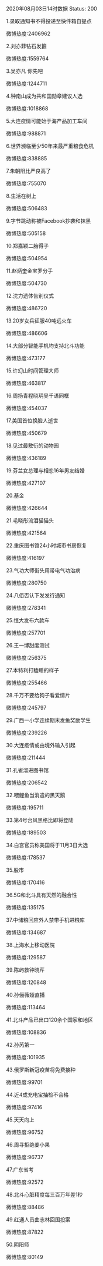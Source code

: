 2020年08月03日14时数据
Status: 200

1.录取通知书不得投递至快件箱自提点

微博热度:2406962

2.刘亦菲钻石发箍

微博热度:1559764

3.吴亦凡 你先吧

微博热度:1244711

4.钟南山成为共和国勋章建议人选

微博热度:1018868

5.大连疫情可能始于海产品加工车间

微博热度:988871

6.世界濒临至少50年来最严重粮食危机

微博热度:838885

7.朱朝阳比严良高了

微博热度:755070

8.生活在树上

微博热度:506483

9.字节跳动称被Facebook抄袭和抹黑

微博热度:505158

10.郑嘉颖二胎得子

微博热度:504954

11.赵炳奎金宝罗分手

微博热度:504730

12.沈力遗体告别仪式

微博热度:486720

13.20岁女兵征服40吨远火车

微博热度:486606

14.大部分智能手机均支持北斗功能

微博热度:473177

15.许幻山时间管理大师

微博热度:463817

16.周扬青程晓玥吴千语同框

微博热度:454037

17.美国首位换脸人逝世

微博热度:450679

18.见过最敷衍的动物园

微博热度:436189

19.芬兰女总理与相恋16年男友结婚

微博热度:427107

20.基金

微博热度:426644

21.毛晓彤流泪猫猫头

微博热度:421564

22.重庆图书馆24小时城市书房恢复

微博热度:416197

23.气功大师街头用带电气功治病

微博热度:280750

24.八佰否认下发发行通知

微博热度:278341

25.恒大发布六款车

微博热度:257701

26.王一博甜度测试

微博热度:256375

27.本特利打瞌睡的样子

微博热度:255466

28.千万不要给狗子看爱情片

微博热度:245797

29.广西一小学连续期末发鱼奖励学生

微博热度:239226

30.大连疫情或由境外输入引起

微博热度:211444

31.孔雀溜进图书馆

微博热度:206542

32.喂鲤鱼当消遣的黑天鹅

微博热度:195711

33.第4号台风黑格比即将登陆

微博热度:189503

34.白宫官员称美国将于11月3日大选

微博热度:178537

35.股市

微博热度:170416

36.5G和北斗具有天然的融合性

微博热度:135175

37.中储粮回应外人禁带手机进粮库

微博热度:134687

38.上海水上移动医院

微博热度:129587

39.陈屿救钟晓芹

微博热度:120848

40.孙俪薇娅直播

微博热度:113464

41.北斗产品已出口120余个国家和地区

微博热度:108836

42.孙芮第一

微博热度:101935

43.俄罗斯新冠疫苗将免费接种

微博热度:99701

44.近4成充电宝抽检不合格

微博热度:97416

45.天天向上

微博热度:96752

46.周寻拒绝姜小果

微博热度:96737

47.广东省考

微博热度:92572

48.北斗心脏精度每三百万年差1秒

微博热度:88486

49.红通人员曲志林回国投案

微博热度:87822

50.阴阳师

微博热度:80149

